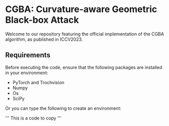 # CGBA: Curvature-aware Geometric Black-box Attack
Welcome to our repository featuring the official implementation of the CGBA algorithm, as published in ICCV2023.
## Requirements
Before executing the code, ensure that the following packages are installed in your environment:
* PyTorch and Trochvision
* Numpy
* Os
* SciPy
  
Or you can type the following to create an environment:  

'''
This is a code to copy
'''
